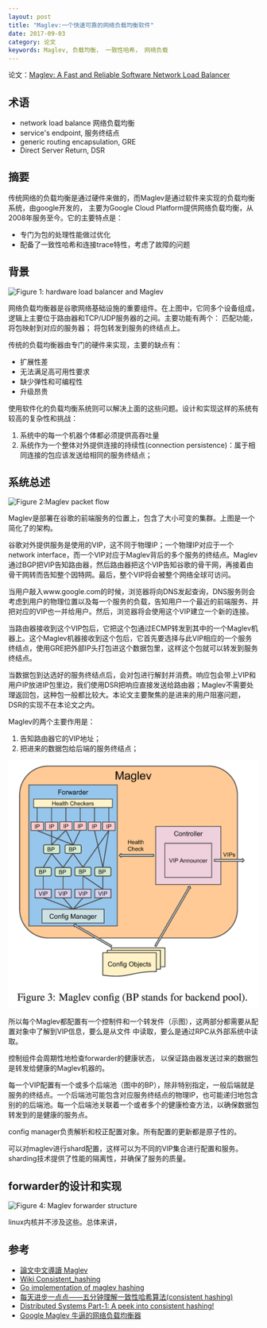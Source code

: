 ```yaml
---
layout: post
title: "Maglev:一个快速可靠的网络负载均衡软件"
date: 2017-09-03
category: 论文
keywords: Maglev, 负载均衡， 一致性哈希， 网络负载
---
```


论文：[Maglev: A Fast and Reliable Software Network Load Balancer](http://static.googleusercontent.com/media/research.google.com/zh-TW//pubs/archive/44824.pdf)

## 术语

* network load balance 网络负载均衡
* service's endpoint, 服务终结点
* generic routing encapsulation, GRE
* Direct Server Return, DSR

## 摘要

传统网络的负载均衡是通过硬件来做的，而Maglev是通过软件来实现的负载均衡系统，由google开发的， 主要为Google Cloud Platform提供网络负载均衡，从2008年服务至今。它的主要特点是：

* 专门为包的处理性能做过优化
* 配备了一致性哈希和连接trace特性，考虑了故障的问题

## 背景

![Figure 1: hardware load balancer and Maglev](http://www.evanlin.com/images/2016/maglev1.png)

网络负载均衡器是谷歌网络基础设施的重要组件。在上图中，它同多个设备组成，逻辑上主要位于路由器和TCP/UDP服务器的之间。主要功能有两个： 匹配功能，将包映射到对应的服务器； 将包转发到服务的终结点上。

传统的负载均衡器由专门的硬件来实现，主要的缺点有：

* 扩展性差
* 无法满足高可用性要求
* 缺少弹性和可编程性
* 升级昂贵

使用软件化的负载均衡系统则可以解决上面的这些问题。设计和实现这样的系统有较高的复杂性和挑战：

1. 系统中的每一个机器个体都必须提供高吞吐量
2. 系统作为一个整体对外提供连接的持续性(connection persistence)：属于相同连接的包应该发送给相同的服务终结点；

## 系统总述

![Figure 2:Maglev packet flow](https://segmentfault.com/img/remote/1460000009565792?w=1556&h=934)

Maglev是部署在谷歌的前端服务的位置上，包含了大小可变的集群。上图是一个简化了的架构。

谷歌对外提供服务是使用的VIP，这不同于物理IP；一个物理IP对应于一个network interface，而一个VIP对应于Maglev背后的多个服务的终结点。Maglev通过BGP把VIP告知路由器，然后路由器把这个VIP告知谷歌的骨干网，再接着由骨干网转而告知整个因特网。最后，整个VIP将会被整个网络全球可访问。

当用户敲入www.google.com的时候，浏览器将向DNS发起查询，DNS服务则会考虑到用户的物理位置以及每一个服务的负载，告知用户一个最近的前端服务、并把对应的VIP也一并给用户。然后，浏览器将会使用这个VIP建立一个新的连接。

当路由器接收到这个VIP包后，它把这个包通过ECMP转发到其中的一个Maglev机器上。这个Maglev机器接收到这个包后，它首先要选择与此VIP相应的一个服务终结点，使用GRE把外部IP头打包进这个数据包里，这样这个包就可以转发到服务终结点。

当数据包到达选好的服务终结点后，会对包进行解封并消费。响应包会带上VIP和用户IP放进IP包里边，我们使用DSR把响应直接发送给路由器；Maglev不需要处理返回包，这种包一般都比较大。本论文主要聚焦的是进来的用户阻塞问题，DSR的实现不在本论文之内。

Maglev的两个主要作用是：

1. 告知路由器它的VIP地址； 
2. 把进来的数据包给后端的服务终结点；

![Figure 3: Maglev config (BP stands for backend pool)](/assets/2017/maglev-config.png)

所以每个Maglev都配置有一个控制件和一个转发件（示图），这两部分都需要从配置对象中了解到VIP信息，要么是从文件 中读取，要么是通过RPC从外部系统中读取。

控制组件会周期性地检查forwarder的健康状态， 以保证路由器发送过来的数据包是转发给健康的Maglev机器的。

每一个VIP配置有一个或多个后端池（图中的BP），除非特别指定，一般后端就是服务的终结点。一个后端池可能包含对应服务终结点的物理IP，也可能递归地包含别的的后端池。每一个后端池关联着一个或者多个的健康检查方法，以确保数据包转发到的是健康的服务点。

config manager负责解析和校正配置对象。所有配置的更新都是原子性的。

可以对maglev进行shard配置，这样可以为不同的VIP集合进行配置和服务。sharding技术提供了性能的隔离性，并确保了服务的质量。

## forwarder的设计和实现

![Figure 4: Maglev forwarder structure](https://segmentfault.com/img/remote/1460000009565793?w=1122&h=766)

linux内核并不涉及这些。总体来讲，

## 参考
* [論文中文導讀 Maglev](http://www.evanlin.com/maglev/)
* [Wiki Consistent_hashing](https://en.wikipedia.org/wiki/Consistent_hashing)
* [Go implementation of maglev hashing](https://github.com/dgryski/go-maglev)
* [每天进步一点点——五分钟理解一致性哈希算法(consistent hashing)](http://blog.csdn.net/cywosp/article/details/23397179)
* [Distributed Systems Part-1: A peek into consistent hashing!](https://loveforprogramming.quora.com/Distributed-Systems-Part-1-A-peek-into-consistent-hashing)
* [Google Maglev 牛逼的网络负载均衡器](https://segmentfault.com/a/1190000009565788)